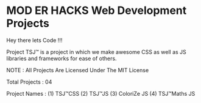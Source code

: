# MOD ER HACKS Web Development Projects
Hey there lets Code !!!

Project TSJ™ is a project in which we make awesome CSS as well as JS libraries and frameworks for ease of others.

NOTE : All Projects Are Licensed Under The MIT License

Total Projects : 04

Project Names : 
(1) TSJ™CSS
(2) TSJ™JS
(3) ColoriZe JS
(4) TSJ™Maths JS


 
